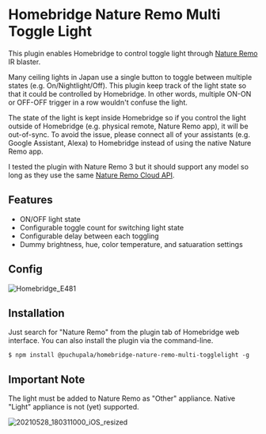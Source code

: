 # Homebridge Nature Remo Multi Toggle Light

This plugin enables Homebridge to control toggle light through [Nature Remo](https://en.nature.global/) IR blaster.

Many ceiling lights in Japan use a single button to toggle between multiple states (e.g. On/Nightlight/Off).
This plugin keep track of the light state so that it could be controlled by Homebridge. In other words, multiple ON-ON or OFF-OFF trigger in a row wouldn't confuse the light.

The state of the light is kept inside Homebridge so if you control the light outside of Homebridge (e.g. physical remote, Nature Remo app), it will be out-of-sync.
To avoid the issue, please connect all of your assistants (e.g. Google Assistant, Alexa) to Homebridge instead of using the native Nature Remo app.

I tested the plugin with Nature Remo 3 but it should support any model so long as they use the same [Nature Remo Cloud API](https://developer.nature.global/en/overview).

## Features

* ON/OFF light state
* Configurable toggle count for switching light state
* Configurable delay between each toggling
* Dummy brightness, hue, color temperature, and satuaration settings

## Config

![Homebridge_E481](https://user-images.githubusercontent.com/22722/120080546-7278ba80-c0f4-11eb-9fa8-dd1da32e92b5.png)

## Installation

Just search for "Nature Remo" from the plugin tab of Homebridge web interface.
You can also install the plugin via the command-line.

```$ npm install @puchupala/homebridge-nature-remo-multi-togglelight -g```

## Important Note

The light must be added to Nature Remo as "Other" appliance. Native "Light" appliance is not (yet) supported.

![20210528_180311000_iOS_resized](https://user-images.githubusercontent.com/22722/120071555-f027d080-c0ca-11eb-86cc-f88216c109c0.png)
